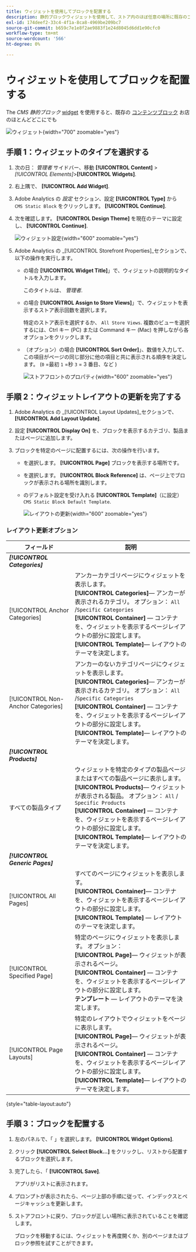 ```yaml
---
title: ウィジェットを使用してブロックを配置する
description: 静的ブロックウィジェットを使用して、ストア内のほぼ任意の場所に既存のコンテンツを配置する方法を説明します。
exl-id: 174deef2-33c4-4f1a-8ca8-4969be209bc7
source-git-commit: b659c7e1e8f2ae9883f1e24d8045d6dd1e90cfc0
workflow-type: tm+mt
source-wordcount: '566'
ht-degree: 0%

---
```


# ウィジェットを使用してブロックを配置する

The _CMS 静的ブロック_ [widget](widgets.md) を使用すると、既存の [コンテンツブロック](blocks.md) お店のほとんどどこにでも

![ウィジェット](./assets/widgets.png){width="700" zoomable="yes"}

## 手順 1：ウィジェットのタイプを選択する

1. 次の日： _管理者_ サイドバー、移動 **[!UICONTROL Content]** > _[!UICONTROL Elements]_>**[!UICONTROL Widgets]**.

1. 右上隅で、 **[!UICONTROL Add Widget]**.

1. Adobe Analytics の _設定_ セクション、設定 **[!UICONTROL Type]** から `CMS Static Block` をクリックします。 **[!UICONTROL Continue]**.

1. 次を確認します。 **[!UICONTROL Design Theme]** を現在のテーマに設定し、 **[!UICONTROL Continue]**.

   ![ウィジェット設定](./assets/widget-settings.png){width="600" zoomable="yes"}

1. Adobe Analytics の _[!UICONTROL Storefront Properties]_セクションで、以下の操作を実行します。

   - の場合 **[!UICONTROL Widget Title]**」で、ウィジェットの説明的なタイトルを入力します。

     このタイトルは、 _管理者_.

   - の場合 **[!UICONTROL Assign to Store Views]**」で、ウィジェットを表示するストア表示回数を選択します。

     特定のストア表示を選択するか、 `All Store Views`. 複数のビューを選択するには、Ctrl キー (PC) または Command キー (Mac) を押しながら各オプションをクリックします。

   - （オプション）の場合 **[!UICONTROL Sort Order]**」、数値を入力して、この項目がページの同じ部分に他の項目と共に表示される順序を決定します。 (`0` =最初 `1` =秒 `3` = 3 番目、など )

     ![ストアフロントのプロパティ](./assets/widget-storefront-properties.png){width="600" zoomable="yes"}

## 手順 2：ウィジェットレイアウトの更新を完了する

1. Adobe Analytics の _[!UICONTROL Layout Updates]_セクションで、**[!UICONTROL Add Layout Update]**.

1. 設定 **[!UICONTROL Display On]** を、ブロックを表示するカテゴリ、製品またはページに追加します。

1. ブロックを特定のページに配置するには、次の操作を行います。

   - を選択します。 **[!UICONTROL Page]** ブロックを表示する場所です。

   - を選択します。 **[!UICONTROL Block Reference]** は、ページ上でブロックが表示される場所を識別します。

   - のデフォルト設定を受け入れる **[!UICONTROL Template]**（に設定） `CMS Static Block Default Template`.

     ![レイアウトの更新](./assets/widget-layout-update-home-page.png){width="600" zoomable="yes"}

### レイアウト更新オプション

| フィールド | 説明 |
|--- |--- |
| **_[!UICONTROL Categories]_** |  |
| [!UICONTROL Anchor Categories] | アンカーカテゴリページにウィジェットを表示します。<br/>**[!UICONTROL Categories]**— アンカーが表示されるカテゴリ。 オプション： `All` /`Specific Categories`<br/>**[!UICONTROL Container]**  — コンテナを、ウィジェットを表示するページレイアウトの部分に設定します。<br/>**[!UICONTROL Template]**— レイアウトのテーマを決定します。 |
| [!UICONTROL Non-Anchor Categories] | アンカーのないカテゴリページにウィジェットを表示します。<br/>**[!UICONTROL Categories]**— アンカーが表示されるカテゴリ。 オプション： `All` /`Specific Categories`<br/>**[!UICONTROL Container]**  — コンテナを、ウィジェットを表示するページレイアウトの部分に設定します。<br/>**[!UICONTROL Template]**— レイアウトのテーマを決定します。 |
| **_[!UICONTROL Products]_** |  |
| すべての製品タイプ | ウィジェットを特定のタイプの製品ページまたはすべての製品ページに表示します。 <br/>**[!UICONTROL Products]**— ウィジェットが表示される製品。 オプション： `All` /` Specific Products`<br/>**[!UICONTROL Container]**  — コンテナを、ウィジェットを表示するページレイアウトの部分に設定します。<br/>**[!UICONTROL Template]**— レイアウトのテーマを決定します。 |
| **_[!UICONTROL Generic Pages]_** |  |
| [!UICONTROL All Pages] | すべてのページにウィジェットを表示します。 <br/>**[!UICONTROL Container]**— コンテナを、ウィジェットを表示するページレイアウトの部分に設定します。<br/>**[!UICONTROL Template]**  — レイアウトのテーマを決定します。 |
| [!UICONTROL Specified Page] | 特定のページにウィジェットを表示します。 オプション：<br/>**[!UICONTROL Page]**— ウィジェットが表示されるページ。<br/>**[!UICONTROL Container]**  — コンテナを、ウィジェットを表示するページレイアウトの部分に設定します。<br/>**テンプレート**  — レイアウトのテーマを決定します。 |
| [!UICONTROL Page Layouts] | 特定のレイアウトでウィジェットをページに表示します。 <br/>**[!UICONTROL Page]**— ウィジェットが表示されるページ。<br/>**[!UICONTROL Container]**  — コンテナを、ウィジェットを表示するページレイアウトの部分に設定します。<br/>**[!UICONTROL Template]**— レイアウトのテーマを決定します。 |

{style="table-layout:auto"}

## 手順 3：ブロックを配置する

1. 左のパネルで、「 」を選択します。 **[!UICONTROL Widget Options]**.

1. クリック **[!UICONTROL Select Block…]** をクリックし、リストから配置するブロックを選択します。

1. 完了したら、「 **[!UICONTROL Save]**.

   アプリがリストに表示されます。

1. プロンプトが表示されたら、ページ上部の手順に従って、インデックスとページキャッシュを更新します。

1. ストアフロントに戻り、ブロックが正しい場所に表示されていることを確認します。

   ブロックを移動するには、ウィジェットを再度開くか、別のページまたはブロック参照を試すことができます。
